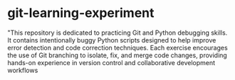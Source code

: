 # git-learning-experiment
"This repository is dedicated to practicing Git and Python debugging skills. It contains intentionally buggy Python scripts designed to help improve error detection and code correction techniques. Each exercise encourages the use of Git branching to isolate, fix, and merge code changes, providing hands-on experience in version control and collaborative development workflows
